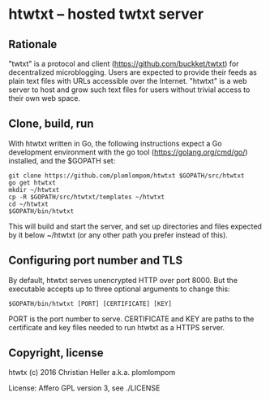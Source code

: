  htwtxt – hosted twtxt server
============================

Rationale
---------

"twtxt" is a protocol and client (<https://github.com/buckket/twtxt>) for
decentralized microblogging. Users are expected to provide their feeds as plain
text files with URLs accessible over the Internet. "htwtxt" is a web server to
host and grow such text files for users without trivial access to their own web
space.

Clone, build, run
-----------------

With htwtxt written in Go, the following instructions expect a Go development
environment with the go tool (<https://golang.org/cmd/go/>) installed, and the
$GOPATH set:

    git clone https://github.com/plomlompom/htwtxt $GOPATH/src/htwtxt
    go get htwtxt
    mkdir ~/htwtxt
    cp -R $GOPATH/src/htwtxt/templates ~/htwtxt
    cd ~/htwtxt
    $GOPATH/bin/htwtxt

This will build and start the server, and set up directories and files expected
by it below ~/htwtxt (or any other path you prefer instead of this).

Configuring port number and TLS
-------------------------------

By default, htwtxt serves unencrypted HTTP over port 8000. But the executable
accepts up to three optional arguments to change this:

    $GOPATH/bin/htwtxt [PORT] [CERTIFICATE] [KEY]

PORT is the port number to serve. CERTIFICATE and KEY are paths to the
certificate and key files needed to run htwtxt as a HTTPS server.

Copyright, license
------------------

htwtx (c) 2016 Christian Heller a.k.a. plomlompom

License: Affero GPL version 3, see ./LICENSE
